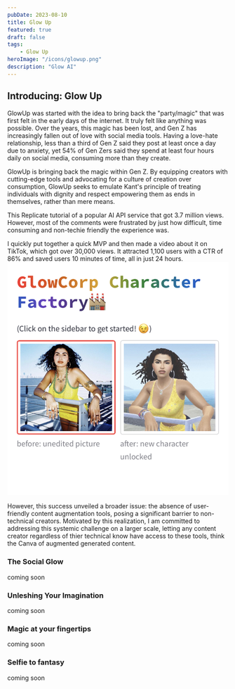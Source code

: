 ```yaml
---
pubDate: 2023-08-10
title: Glow Up
featured: true
draft: false
tags:
    - Glow Up
heroImage: "/icons/glowup.png"
description: "Glow AI"
---
```


## Introducing: Glow Up

GlowUp was started with the idea to bring back the "party/magic" that was first felt in the early days of the internet. It truly felt like anything was possible. Over the years, this magic has been lost, and Gen Z has increasingly fallen out of love with social media tools. Having a love-hate relationship, less than a third of Gen Z said they post at least once a day due to anxiety, yet 54% of Gen Zers said they spend at least four hours daily on social media, consuming more than they create.

GlowUp is bringing back the magic within Gen Z. By equipping creators with cutting-edge tools and advocating for a culture of creation over consumption, GlowUp seeks to emulate Kant's principle of treating individuals with dignity and respect empowering them as ends in themselves, rather than mere means.

This Replicate tutorial of a popular AI API service that got 3.7 million views. However, most of the comments were frustrated by just how difficult, time consuming and non-techie friendly the experience was. 

I quickly put together a quick MVP and then made a video about it on TikTok, which got over 30,000 views. It attracted 1,100 users with a CTR of 86% and saved users 10 minutes of time, all in just 24 hours.
![GlowUp_MVP](./Glowup_mvp.png)

However, this success unveiled a broader issue: the absence of user-friendly content augmentation tools, posing a significant barrier to non-technical creators. Motivated by this realization, I am committed to addressing this systemic challenge on a larger scale, letting any content creator regardless of thier technical know have access to these tools, think the Canva of augmented generated content.

### The Social Glow 
coming soon
### Unleshing Your Imagination
coming soon
### Magic at your fingertips
coming soon
### Selfie to fantasy
coming soon